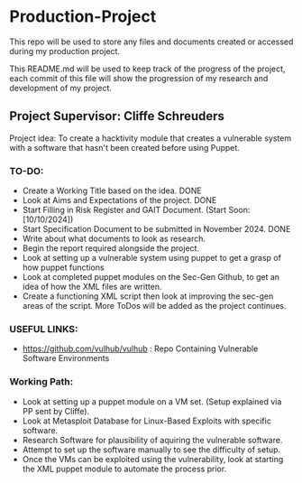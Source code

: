 # Production-Project
This repo will be used to store any files and documents created or accessed during my production project.

This README.md will be used to keep track of the progress of the project, each commit of this file will show the progression of my research and development of my project.
## Project Supervisor: Cliffe Schreuders

Project idea: To create a hacktivity module that creates a vulnerable system with a software that hasn't been created before using Puppet.

### TO-DO:
- Create a Working Title based on the idea. DONE
- Look at Aims and Expectations of the project. DONE
- Start Filling in Risk Register and GAIT Document. (Start Soon: [10/10/2024])
- Start Specification Document to be submitted in November 2024. DONE
- Write about what documents to look as research.
- Begin the report required alongside the project.
- Look at setting up a vulnerable system using puppet to get a grasp of how puppet functions
- Look at completed puppet modules on the Sec-Gen Github, to get an idea of how the XML files are written.
- Create a functioning XML script then look at improving the sec-gen areas of the script.
More ToDos will be added as the project continues.

### USEFUL LINKS: 
- https://github.com/vulhub/vulhub : Repo Containing Vulnerable Software Environments

### Working Path:
- Look at setting up a puppet module on a VM set. (Setup explained via PP sent by Cliffe).
- Look at Metasploit Database for Linux-Based Exploits with specific software.
- Research Software for plausibility of aquiring the vulnerable software.
- Attempt to set up the software manually to see the difficulty of setup.
- Once the VMs can be exploited using the vulnerability, look at starting the XML puppet module to automate the process prior.
